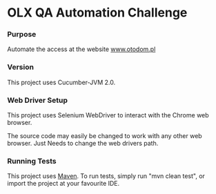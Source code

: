 # OLX QA Automation Challenge

### Purpose
Automate the access at the website www.otodom.pl

### Version
This project uses Cucumber-JVM 2.0.

### Web Driver Setup
This project uses Selenium WebDriver to interact with the Chrome web browser.

The source code may easily be changed to work with any other web browser.
Just Needs to change the web drivers path.

### Running Tests
This project uses [Maven](https://maven.apache.org/).
To run tests, simply run "mvn clean test", or import the project at your favourite IDE.


